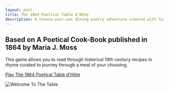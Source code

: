 ```yaml
---
layout: post
title: The 1864 Poetical Table d'Hôte
description: A choose-your-own dining poetry adventure created with Twine
---
```


## Based on A Poetical Cook-Book published in 1864 by Maria J. Moss

This game allows you to read through historical 19th century recipes in rhyme curated to journey through a meal of your choosing.

[Play The 1864 Poetical Table d'Hôte](https://madeofallwork.itch.io/the-1864-poetical-table)

![Welcome To The Table](/AZLScholarlyWorkGradfolio/assets/images/ImageTabledHote.png "The 1864 Poetrical Table d'Hote")
